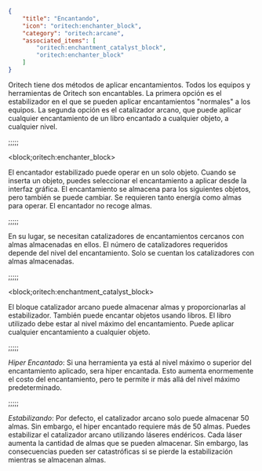 ```json
{
	"title": "Encantando",
	"icon": "oritech:enchanter_block",
	"category": "oritech:arcane",
	"associated_items": [
		"oritech:enchantment_catalyst_block",
		"oritech:enchanter_block"
	]
}
```

Oritech tiene dos métodos de aplicar encantamientos. Todos los equipos y herramientas de Oritech son encantables. La primera opción es el estabilizador en el que se pueden aplicar encantamientos "normales" a los equipos.
La segunda opción es el catalizador arcano, que puede aplicar cualquier encantamiento de un libro encantado a cualquier objeto, a cualquier nivel.

;;;;;

<block;oritech:enchanter_block>

El encantador estabilizado puede operar en un solo objeto. Cuando se inserta un objeto, puedes seleccionar el encantamiento a aplicar desde la interfaz gráfica.
El encantamiento se almacena para los siguientes objetos, pero también se puede cambiar.
Se requieren tanto energía como almas para operar. El encantador no recoge almas.

;;;;;

En su lugar, se necesitan catalizadores de encantamientos cercanos con almas almacenadas en ellos.
El número de catalizadores requeridos depende del nivel del encantamiento. Solo se cuentan los catalizadores con almas almacenadas.

;;;;;

<block;oritech:enchantment_catalyst_block>

El bloque catalizador arcano puede almacenar almas y proporcionarlas al estabilizador. También puede encantar objetos usando libros. El libro utilizado debe estar al nivel máximo del encantamiento.
Puede aplicar cualquier encantamiento a cualquier objeto.

;;;;;

_Hiper Encantado_:
Si una herramienta ya está al nivel máximo o superior del encantamiento aplicado, sera hiper encantada. Esto aumenta enormemente el costo del encantamiento, pero te permite ir más allá del nivel máximo predeterminado.

;;;;;

_Estabilizando_:
Por defecto, el catalizador arcano solo puede almacenar 50 almas. Sin embargo, el hiper encantado requiere más de 50 almas. Puedes estabilizar el catalizador arcano utilizando láseres endéricos. Cada láser
aumenta la cantidad de almas que se pueden almacenar. Sin embargo, las consecuencias pueden ser catastróficas si se pierde la estabilización mientras se almacenan almas.
